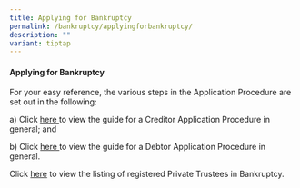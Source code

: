 ```yaml
---
title: Applying for Bankruptcy
permalink: /bankruptcy/applyingforbankruptcy/
description: ""
variant: tiptap
---
```

<h4><strong>Applying for Bankruptcy</strong></h4>
<p>For your easy reference, the various steps in the Application Procedure
are set out in the following:</p>
<p>a) Click <a href="/files/Applying for Bankruptcy /General_guide_for_creditor_application_v_1_2.pdf" rel="noopener noreferrer nofollow" target="_blank">here </a>to
view the guide for a Creditor Application Procedure in general; and</p>
<p>b) Click <a href="/files/Applying for Bankruptcy /General_guide_for_debtor_application_v_1_2.pdf" rel="noopener noreferrer nofollow" target="_blank">here </a>to
view the guide for a Debtor Application Procedure in general.</p>
<p>Click <a href="/files/PTIB/ListofPrivateTrusteesInBankruptcy_V1_75September2024_.pdf" rel="noopener nofollow" target="_blank">here</a> to
view the listing of registered Private Trustees in Bankruptcy.</p>